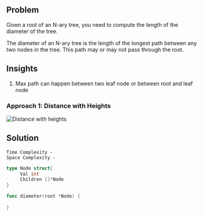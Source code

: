 Problem
-------
Given a root of an N-ary tree, you need to compute the length of the diameter of the tree.

The diameter of an N-ary tree is the length of the longest path between any two nodes in the tree. This path may or may not pass through the root.

Insights
--------
1) Max path can happen between two leaf node or between root and leaf node

### Approach 1: Distance with Heights

![Distance with heights](https://leetcode.com/problems/diameter-of-n-ary-tree/Figures/1522/1522_formula_depth.png)

Solution
--------

```text
Time Complexity - 
Space Complexity -
```

```go
type Node struct{
     Val int
     Children []*Node
}

func diameter(root *Node) {
    
}
```

